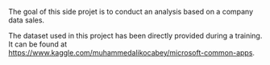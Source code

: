 The goal of this side projet is to conduct an analysis based on a company data sales. 

The dataset used in this project has been directly provided during a training.
It can be found at https://www.kaggle.com/muhammedalikocabey/microsoft-common-apps.

